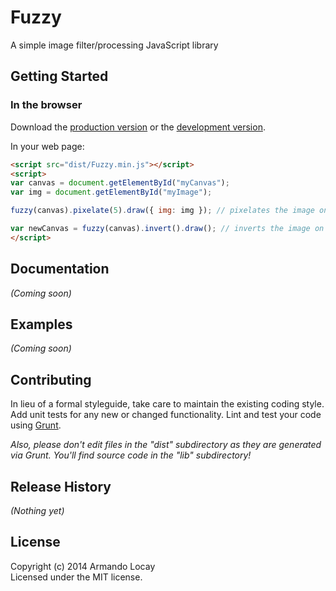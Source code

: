 # Fuzzy

A simple image filter/processing JavaScript library

## Getting Started
### In the browser
Download the [production version][min] or the [development version][max].

[min]: https://raw.github.com/aloca_000/Fuzzy/master/dist/fuzzy.min.js
[max]: https://raw.github.com/aloca_000/Fuzzy/master/lib/fuzzy.js

In your web page:

```html
<script src="dist/Fuzzy.min.js"></script>
<script>
var canvas = document.getElementById("myCanvas");
var img = document.getElementById("myImage");

fuzzy(canvas).pixelate(5).draw({ img: img }); // pixelates the image on the canvas and sets the Image element's src to this modified image

var newCanvas = fuzzy(canvas).invert().draw(); // inverts the image on the canvas and returns a new canvas
</script>
```

## Documentation
_(Coming soon)_

## Examples
_(Coming soon)_

## Contributing
In lieu of a formal styleguide, take care to maintain the existing coding style. Add unit tests for any new or changed functionality. Lint and test your code using [Grunt](http://gruntjs.com/).

_Also, please don't edit files in the "dist" subdirectory as they are generated via Grunt. You'll find source code in the "lib" subdirectory!_

## Release History
_(Nothing yet)_

## License
Copyright (c) 2014 Armando Locay  
Licensed under the MIT license.
